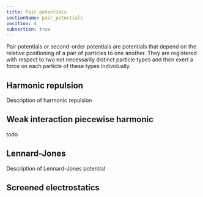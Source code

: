 ```yaml
---
title: Pair potentials
sectionName: pair_potentials
position: 4
subsection: true
---
```


Pair potentials or second-order potentials are potentials that depend on the relative positioning of a pair of particles to one another. They are registered with respect to two not necessarily distinct particle types and then exert a force on each particle of these types individually.

## Harmonic repulsion

Description of harmonic repulsion

## Weak interaction piecewise harmonic

todo

## Lennard-Jones

Description of Lennard-Jones potential

## Screened electrostatics

